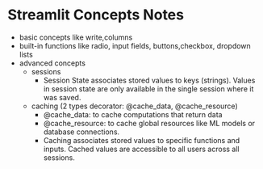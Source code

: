 # Streamlit Concepts Notes 
- basic concepts like write,columns
- built-in functions like radio, input fields, buttons,checkbox, dropdown lists
- advanced concepts
    - sessions
        - Session State associates stored values to keys (strings). Values in session state are only available in the single session where it was saved.
    - caching (2 types decorator: @cache_data, @cache_resource)
        - @cache_data: to cache computations that return data
        - @cache_resource: to cache global resources like ML models or database connections.
        - Caching associates stored values to specific functions and inputs. Cached values are accessible to all users across all sessions.
